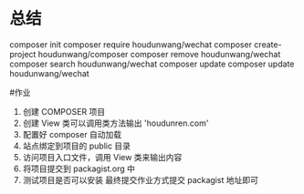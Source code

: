 # 总结

composer init
composer require houdunwang/wechat
composer create-project houdunwang/composer
composer remove houdunwang/wechat
composer search houdunwang/wechat
composer update
composer update houdunwang/wechat

#作业

1. 创建 COMPOSER 项目
2. 创建 View 类可以调用类方法输出 'houdunren.com'
3. 配置好 composer 自动加载
4. 站点绑定到项目的 public 目录
5. 访问项目入口文件，调用 View 类来输出内容
6. 将项目提交到 packagist.org 中
7. 测试项目是否可以安装
   最终提交作业方式提交 packagist 地址即可
